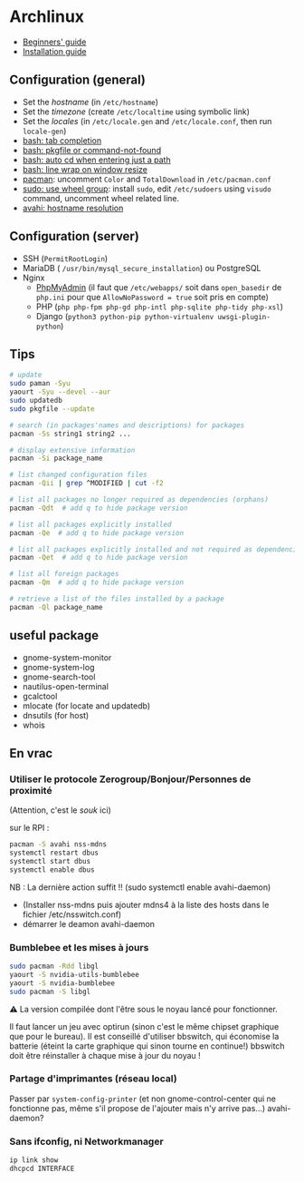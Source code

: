 # Archlinux

- [Beginners' guide](https://wiki.archlinux.org/index.php/beginners%27_guide)
- [Installation guide](https://wiki.archlinux.org/index.php/Installation_guide)

## Configuration (general)

- Set the *hostname* (in `/etc/hostname`)
- Set the *timezone* (create `/etc/localtime` using symbolic link)
- Set the *locales* (in `/etc/locale.gen` and `/etc/locale.conf`, then run `locale-gen`)
- [bash: tab completion](https://wiki.archlinux.org/index.php/Bash_completion#Tab_completion)
- [bash: pkgfile or command-not-found](https://wiki.archlinux.org/index.php/bash#Command-not-found_.28AUR.29)
- [bash: auto cd when entering just a path](https://wiki.archlinux.org/index.php/bash#Auto_.22cd.22_when_entering_just_a_path)
- [bash: line wrap on window resize](https://wiki.archlinux.org/index.php/bash#Line_wrap_on_window_resize)
- [pacman](https://wiki.archlinux.org/index.php/pacman#Configuration): uncomment `Color` and `TotalDownload` in `/etc/pacman.conf`
- [sudo: use wheel group](https://wiki.archlinux.org/index.php/sudo): install `sudo`, edit `/etc/sudoers` using `visudo` command, uncomment wheel related line.
- [avahi: hostname resolution](https://wiki.archlinux.org/index.php/Avahi#Hostname_resolution)

## Configuration (server)

- SSH (`PermitRootLogin`)
- MariaDB ( `/usr/bin/mysql_secure_installation`) ou PostgreSQL
- Nginx
    + [PhpMyAdmin](https://wiki.archlinux.org/index.php/PhpMyAdmin#Nginx_Configuration) (il faut que `/etc/webapps/` soit dans `open_basedir` de `php.ini` pour que `AllowNoPassword = true` soit pris en compte)
    + PHP (`php php-fpm php-gd php-intl php-sqlite php-tidy php-xsl`)
    + Django (`python3 python-pip python-virtualenv uwsgi-plugin-python`)

## Tips

```bash
# update
sudo paman -Syu
yaourt -Syu --devel --aur
sudo updatedb
sudo pkgfile --update

# search (in packages'names and descriptions) for packages
pacman -Ss string1 string2 ...

# display extensive information
pacman -Si package_name

# list changed configuration files
pacman -Qii | grep ^MODIFIED | cut -f2

# list all packages no longer required as dependencies (orphans)
pacman -Qdt  # add q to hide package version

# list all packages explicitly installed
pacman -Qe  # add q to hide package version

# list all packages explicitly installed and not required as dependencies
pacman -Qet  # add q to hide package version

# list all foreign packages
pacman -Qm  # add q to hide package version

# retrieve a list of the files installed by a package
pacman -Ql package_name
```

## useful package

- gnome-system-monitor
- gnome-system-log
- gnome-search-tool
- nautilus-open-terminal
- gcalctool
- mlocate (for locate and updatedb)
- dnsutils (for host)
- whois

## En vrac

### Utiliser le protocole Zerogroup/Bonjour/Personnes de proximité

(Attention, c'est le *souk* ici)

sur le RPI :
```bash
pacman -S avahi nss-mdns
systemctl restart dbus
systemctl start dbus
systemctl enable dbus
```

NB : La dernière action suffit !! (sudo systemctl enable avahi-daemon)
- (Installer nss-mdns puis ajouter mdns4 à la liste des hosts dans le fichier /etc/nsswitch.conf)
- démarrer le deamon avahi-daemon

### Bumblebee et les mises à jours

```bash
sudo pacman -Rdd libgl
yaourt -S nvidia-utils-bumblebee
yaourt -S nvidia-bumblebee
sudo pacman -S libgl
```

⚠ La version compilée dont l'être sous le noyau lancé pour fonctionner.

Il faut lancer un jeu avec optirun (sinon c'est le même chipset graphique que pour le bureau).
Il est conseillé d'utiliser bbswitch, qui économise la batterie (éteint la carte graphique qui sinon tourne en continue!)
bbswitch doit être réinstaller à chaque mise à jour du noyau !

### Partage d'imprimantes (réseau local)

Passer par `system-config-printer`
(et non gnome-control-center qui ne fonctionne pas, même s'il propose de l'ajouter mais n'y arrive pas...)
avahi-daemon?

### Sans ifconfig, ni Networkmanager

```bash
ip link show
dhcpcd INTERFACE
```

